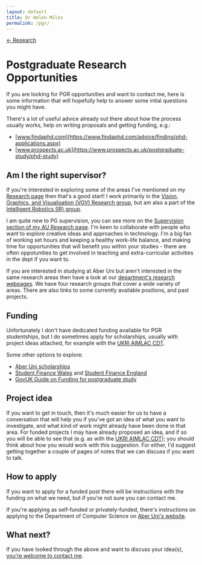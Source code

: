 ```yaml
---
layout: default
title: Dr Helen Miles
permalink: /pgr/
---
```


[<- Research](research.markdown)

# Postgraduate Research Opportunities
If you are looking for PGR opportunities and want to contact me, here is some information that will hopefully help to answer some intial questions you might have.

There's a lot of useful advice already out there about how the process usually works, help on writing proposals and getting funding, e.g.:
- [www.findaphd.com](https://www.findaphd.com/advice/finding/phd-applications.aspx)
- [www.prospects.ac.uk](https://www.prospects.ac.uk/postgraduate-study/phd-study)

## Am I the right supervisor?
If you're interested in exploring some of the areas I've mentioned on my [Research page](research.markdown) then that's a good start! I work primarily in the [Vision, Graphics, and Visualisation (VGV) Research group](https://www.aber.ac.uk/en/cs/research/vgv/), but am also a part of the [Intelligent Robotics (IR) group](https://www.aber.ac.uk/en/cs/research/ir/). 

I am quite new to PG supervision, you can see more on the [Supervision section of my AU Research page](https://pure.aber.ac.uk/portal/en/persons/helen-miles(7b18b132-9dc9-4f58-83cb-271020a0418f)/supervision.html). I'm keen to collaborate with people who want to explore creative ideas and approaches in technology. I'm a big fan of working set hours and keeping a healthy work-life balance, and making time for opportunities that will benefit you within your studies - there are often oppotunities to get involved in teaching and extra-curricular activities in the dept if you want to. 

If you are interested in studying at Aber Uni but aren't interested in the same research areas then have a look at our [department's research webpages](https://www.aber.ac.uk/en/cs/research/). We have four research groups that cover a wide variety of areas. There are also links to some currently available positions, and past projects.

## Funding
Unfortunately I don't have dedicated funding available for PGR studentships, but I do sometimes apply for scholarships, usually with project ideas attached, for example with the [UKRI AIMLAC CDT](http://cdt-aimlac.org/cdt-main.html).

Some other options to explore:
- [Aber Uni scholarships](https://www.aber.ac.uk/en/study-with-us/fees/postgrad/uk/research/)
- [Student Finance Wales](https://www.studentfinancewales.co.uk/postgraduate-finance/doctoral/) and [Student Finance England](https://www.gov.uk/doctoral-loan)
- [GovUK Guide on Funding for postgraduate study](https://www.gov.uk/funding-for-postgraduate-study)

## Project idea
If you want to get in touch, then it's much easier for us to have a conversation that will help you if you've got an idea of what you want to investigate, and what kind of work might already have been done in that area. For funded projects I may have already proposed an idea, and if so you will be able to see that (e.g. as with the [UKRI AIMLAC CDT](http://cdt-aimlac.org/cdt-main.html)); you should think about how you would work with this suggestion. For either, I'd suggest getting together a couple of pages of notes that we can discuss if you want to talk. 

## How to apply
If you want to apply for a funded post there will be instructions with the funding on what we need, but if you're not sure you can contact me.

If you're applying as self-funded or privately-funded, there's instructions on applying to the Department of Computer Science on [Aber Uni's website](https://courses.aber.ac.uk/postgraduate/computer-science-research/).

## What next?
If you have looked through the above and want to discuss your idea(s), [you're welcome to contact me](https://pure.aber.ac.uk/portal/en/persons/helen-miles(7b18b132-9dc9-4f58-83cb-271020a0418f).html).
